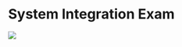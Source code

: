 # System Integration Exam
![](https://github.com/rasmus-bn/SystemIntegrationExam/workflows/FoodAPI/badge.svg)
